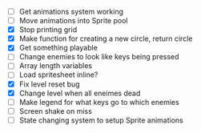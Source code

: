 - [ ] Get animations system working
- [ ] Move animations into Sprite pool
- [x] Stop printing grid
- [x] Make function for creating a new circle, return circle
- [x] Get something playable
- [ ] Change enemies to look like keys being pressed
- [ ] Array length variables
- [ ] Load spritesheet inline?
- [x] Fix level reset bug
- [x] Change level when all eneimes dead
- [ ] Make legend for what keys go to which enemies
- [ ] Screen shake on miss
- [ ] State changing system to setup Sprite animations